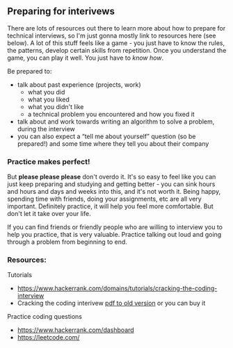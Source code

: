 ## Preparing for interivews

There are lots of resources out there to learn more about how to prepare for technical interviews, so I'm just gonna mostly link to resources here (see below). A lot of this stuff feels like a game - you just have to know the rules, the patterns, develop certain skills from repetition. Once you understand the game, you can play it well. You just have to *know how*.

Be prepared to:

- talk about past experience (projects, work)
  - what you did
  - what you liked
  - what you didn't like
  - a technical problem you encountered and how you fixed it
- talk about and work towards writing an algorithm to solve a problem, during the interview
- you can also expect a “tell me about yourself” question (so be prepared!) and some time where they tell you about their company

### Practice makes perfect!

But **please please please** don't overdo it. It's so easy to feel like you can just keep preparing and studying and getting better - you can sink hours and hours and days and weeks into this, and it's not worth it. Being happy, spending time with friends, doing your assignments, etc are all very important. Definitely practice, it will help you feel more comfortable. But don't let it take over your life.

If you can find friends or friendly people who are willing to interview you to help you practice, that is very valuable. Practice talking out loud and going through a problem from beginning to end.


### Resources:

Tutorials

- https://www.hackerrank.com/domains/tutorials/cracking-the-coding-interview
- Cracking the coding interivew [pdf to old version](https://inspirit.net.in/books/placements/Cracking%20the%20Coding%20Interview.pdf) or you can buy it


Practice coding questions

- https://www.hackerrank.com/dashboard
- https://leetcode.com/
